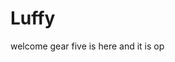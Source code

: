 # Luffy
welcome
gear five is here and it is op 
 
 
  
  
    
                 
               
                      
                                
                 
                      
         
   
 
 
